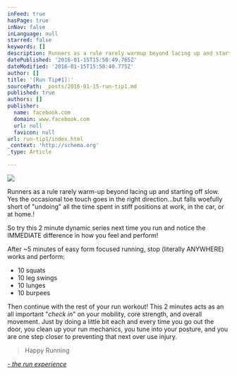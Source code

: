 ```yaml
---
inFeed: true
hasPage: true
inNav: false
inLanguage: null
starred: false
keywords: []
description: Runners as a rule rarely warmup beyond lacing up and starting off slow. Yes the occasional toe touch goes in the right direction...but falls woefully
datePublished: '2016-01-15T15:50:49.765Z'
dateModified: '2016-01-15T15:50:40.775Z'
author: []
title: '[Run Tip#1]:'
sourcePath: _posts/2016-01-15-run-tip1.md
published: true
authors: []
publisher:
  name: facebook.com
  domain: www.facebook.com
  url: null
  favicon: null
url: run-tip1/index.html
_context: 'http://schema.org'
_type: Article

---
```

![](https://the-grid-user-content.s3-us-west-2.amazonaws.com/5324857e-f7f7-4163-9d63-5fd8af9ed1a8.jpg)

Runners as a rule rarely warm-up beyond lacing up and starting off slow. Yes the occasional toe touch goes in the right direction...but falls woefully short of "undoing" all the time spent in stiff positions at work, in the car, or at home.! 

So try this 2 minute dynamic series next time you run and notice the IMMEDIATE difference in how you feel and perform! 

After ~5 minutes of easy form focused running, stop (literally ANYWHERE) works and perform: 

* 10 squats 
* 10 leg swings 
* 10 lunges 
* 10 burpees

Then continue with the rest of your run workout! This 2 minutes acts as an all important "_check in_" on your mobility, core strength, and overall movement. Just by doing a little bit each and every time you go out the door, you clean up your run mechanics, you tune into your posture, and you are one step closer to preventing that next over use injury. 
> 
> Happy Running

[_- the run experience_][0]

[0]: http://therunexperience.com/